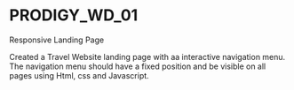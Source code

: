 # PRODIGY_WD_01
Responsive Landing Page

Created a Travel Website landing page with aa interactive navigation menu. The navigation menu should have a fixed position and be visible on all pages using Html, css and Javascript.
